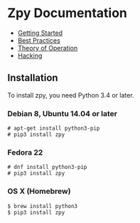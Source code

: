 # Zpy Documentation

- [Getting Started](getting_started.md)
- [Best Practices](best_practices.md)
- [Theory of Operation](theory_of_operation.md)
- [Hacking](hacking.md)

## Installation

To install zpy, you need Python 3.4 or later.

### Debian 8, Ubuntu 14.04 or later

    # apt-get install python3-pip
    # pip3 install zpy

### Fedora 22

    # dnf install python3-pip
    # pip3 install zpy

### OS X (Homebrew)

    $ brew install python3
    $ pip3 install zpy
